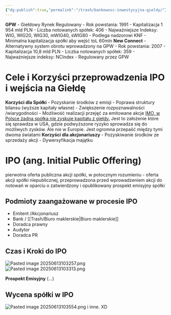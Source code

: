 ```yaml
---
{"dg-publish":true,"permalink":"/trash/bankowosc-inwestycyjna-gieldy/"}
---
```


**GPW**
	- Giełdowy Rynek Regulowany
	- Rok powstania: 1991
	- Kapitalizacja 1 954 mld PLN
	- Liczba notowanych spółek: 406
	- Najważniejsze Indeksy: WIG, WIG20, WIG30, mWIG40, sWIG80
	- Podlega nadzorowi KNF
	- Minimalna kapitalizacja spółki aby wejść toL 60mln
**New Connect**
	- Alternatywny system obrotu wprowadzony na GPW
	- Rok powstania: 2007
	- Kapitalizacja 10,8 mld PLN
	- Liczba notowanych spółek: 359
	- Najważniejsze indeksy: NCIndex
	- Regulowany przez GPW

# Cele i Korzyści przeprowadzenia IPO i wejścia na Giełdę
**Korzyści dla Spółki**
	- Pozyskanie środków z emisji
	- Poprawa struktury bilansu (wyższe kapitały własne)
	- Zwiększenie rozpoznawalności /wiarygodności
	- Możliwość realizacji przejęć za emitowane akcje
<u>IMO, w Polsce żadna spółka nie zyskuje kapitału z giełdy.</u> Jest to założenie które się sprawdza w USA, gdzie podwyższone ryzyko sprowadza się do możliwych zysków. Ale nie w Europie. Jest ogromna przepaść między tymi dwoma światami
**Korzyści dla akcjonariuszy**
	- Pozyskiwanie środków ze sprzedaży akcji
	- Dywersyfikacja majątku
# **IPO (ang. Initial Public Offering)** 
pierwotna oferta publiczna akcji spółki, w potocznym rozumieniu - oferta akcji spółki niepublicznej, przeprowadzona przed wprowadzeniem akcji do notowań w oparciu o zatwierdzony i opublikowany prospekt emisyjny spółki

## Podmioty zaangażowane w procesie IPO
- Emitent /Akcjonariusz
- Bank / [[Trash/Biuro maklerskie\|Biuro maklerskie]]
- Doradca prawny
- Audytor
- Doradca PR 

## Czas i Kroki do IPO
![Pasted image 20250613103257.png](/img/user/Trash/Pasted%20image%2020250613103257.png)
![Pasted image 20250613103313.png](/img/user/Trash/Pasted%20image%2020250613103313.png)

**Prospekt Emisyjny**
(...)
## Wycena spółki w IPO
![Pasted image 20250613103554.png](/img/user/Trash/Pasted%20image%2020250613103554.png)
i inne. XD